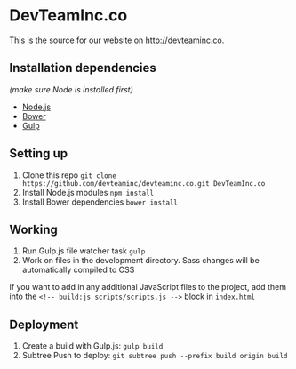 # DevTeamInc.co

This is the source for our website on http://devteaminc.co.

## Installation dependencies
*(make sure Node is installed first)*

* [Node.js](http://nodejs.org/)
* [Bower](http://bower.io/)
* [Gulp](http://gulpjs.com/)

## Setting up

1. Clone this repo `git clone https://github.com/devteaminc/devteaminc.co.git DevTeamInc.co`
2. Install Node.js modules `npm install`
3. Install Bower dependencies `bower install`

##  Working

1. Run Gulp.js file watcher task `gulp`
2. Work on files in the development directory. Sass changes will be automatically compiled to CSS

If you want to add in any additional JavaScript files to the project, add them into the `<!-- build:js scripts/scripts.js -->` block in `index.html`

## Deployment


1. Create a build with Gulp.js: `gulp build`
2. Subtree Push to deploy: `git subtree push --prefix build origin build`

